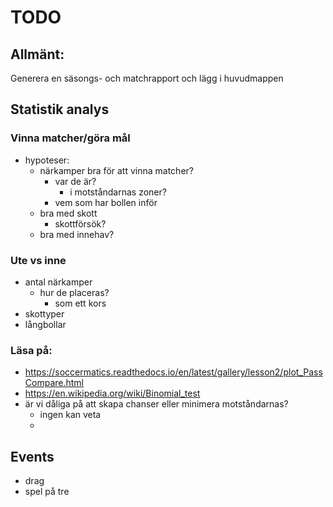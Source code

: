 # TODO

## Allmänt: 
Generera en säsongs- och matchrapport och lägg i huvudmappen


## Statistik analys
### Vinna matcher/göra mål
* hypoteser:
  * närkamper bra för att vinna matcher?
    * var de är?
      * i motståndarnas zoner?
    * vem som har bollen inför 
  * bra med skott
    * skottförsök?
  * bra med innehav?
### Ute vs inne
* antal närkamper
  * hur de placeras?
    * som ett kors
* skottyper
* långbollar

### Läsa på:
* https://soccermatics.readthedocs.io/en/latest/gallery/lesson2/plot_PassCompare.html
* https://en.wikipedia.org/wiki/Binomial_test
* är vi dåliga på att skapa chanser eller minimera motståndarnas? 
  * ingen kan veta
  * 
## Events
* drag
* spel på tre

